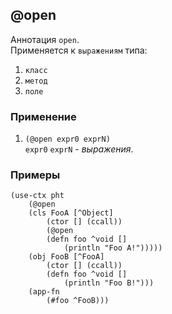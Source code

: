 ## @open
Аннотация `open`.<br>
Применяется к `выражениям` типа:
1. `класс`
2. `метод`
3. `поле`

### Применение

1. `(@open expr0 exprN)`<br>
`expr0` `exprN` - _выражения_.

### Примеры

```pihta
(use-ctx pht
    (@open
    (cls FooA [^Object]
        (ctor [] (ccall))
        (@open
        (defn foo ^void []
            (println "Foo A!")))))
    (obj FooB [^FooA]
        (ctor [] (ccall))
        (defn foo ^void []
            (println "Foo B!")))
    (app-fn
        (#foo ^FooB)))
```